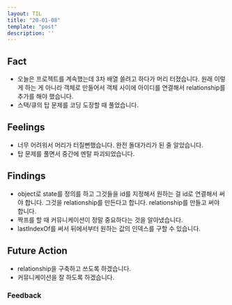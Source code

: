 ```yaml
---
layout: TIL
title: "20-01-08"
template: "post"
description: ''
---
```


## Fact  

- 오늘은 프로젝트를 계속했는데 3차 배열 쓸려고 하다가 머리 터졌습니다. 원래 이렇게 하는 게 아니라 객체로 만들어서 객체 사이에 아이디를 연결해서 relationship를 추가를 해야 했습니다.
- 스택/큐의 탑 문제를 코딩 도장할 때 풀었습니다.

## Feelings  

- 너무 어려워서 머리가 터질뻔했습니다. 완전 돌대가리가 된 줄 알았습니다.
- 탑 문제를 풀면서 중간에 멘탈 파괴되었습니다.

## Findings  

- object로 state를 정의를 하고 그것들을 id를 지정해서 원하는 걸 id로 연결해서 써야 합니다. 그것을 relationship를 만든다고 합니다. relationship를 만들고 써야 합니다.
- 짝프를 할 때 커뮤니케이션이 정말 중요하다는 것을 알아냈습니다.
- lastIndexOf를 써서 뒤에서부터 원하는 값의 인덱스를 구할 수 있습니다.

## Future Action

- relationship을 구축하고 쓰도록 하겠습니다.
- 커뮤니케이션을 잘 하도록 하겠습니다.

### Feedback  
